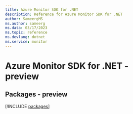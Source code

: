 ```yaml
---
title: Azure Monitor SDK for .NET
description: Reference for Azure Monitor SDK for .NET
author: SameergMS
ms.author: sameerg
ms.data: 03/17/2023
ms.topic: reference
ms.devlang: dotnet
ms.service: monitor
---
```

# Azure Monitor SDK for .NET - preview
## Packages - preview
[!INCLUDE [packages](monitor-index.md)]